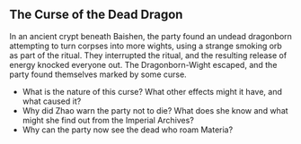## The Curse of the Dead Dragon

In an ancient crypt beneath Baishen, the party found an undead dragonborn attempting to turn corpses into more wights, using a strange smoking orb as part of the ritual. They interrupted the ritual, and the resulting release of energy knocked everyone out. The Dragonborn-Wight escaped, and the party found themselves marked by some curse.

* What is the nature of this curse? What other effects might it have, and what caused it?  
* Why did Zhao warn the party not to die? What does she know and what might she find out from the Imperial Archives?  
* Why can the party now see the dead who roam Materia?  